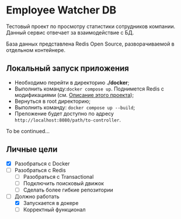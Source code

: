# Employee Watcher DB
Тестовый проект по просмотру статистики сотрудников компании.\
Данный сервис отвечает за взаимодействие с БД.

База данных представлена Redis Open Source, разворачиваемой в отдельном контейнере.

## Локальный запуск приложения
- Необходимо перейти в директорию **./docker**;
- Выполнить команду:```docker compose up```. Поднимется Redis с модификациями (см. [Описание этого проекта](./docker/README.md));
- Вернуться в root директорию;
- Выполнить команду: ```docker compose up --build```;
- Преложение будет доступно по адресу ```http://localhost:8080/path/to-controller```.

To be continued...

## Личные цели
- [x] Разобраться с Docker
- [ ] Разобраться с Redis
    - [ ] Разобраться с Transactional
    - [ ] Подключить поисковый движок
    - [ ] Сделать более гибкие репозитории
- [ ] Должно работать
    - [x] Запускается в докере
    - [ ] Корректный функционал